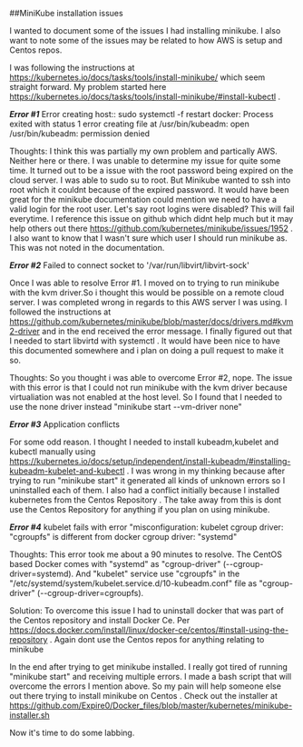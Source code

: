 ##MiniKube installation issues

I wanted to document some of the issues I had installing minikube. I also want to note some of the issues 
may be related to how AWS is setup and Centos repos. 

I was following the instructions at https://kubernetes.io/docs/tasks/tools/install-minikube/ which seem straight forward. 
My problem  started here https://kubernetes.io/docs/tasks/tools/install-minikube/#install-kubectl . 

***Error #1***
Error creating host:: sudo systemctl -f restart docker: Process exited with status 1
error creating file at /usr/bin/kubeadm: open /usr/bin/kubeadm: permission denied

Thoughts: I think this was partially my own problem and partically AWS. Neither here or there. I was unable to determine my issue for quite some time. It turned out to be a issue with the root password being expired on the cloud server. I was able to sudo su to root. But Minikube wanted to ssh into root which it couldnt because of the expired password. It would have been great for the minikube documentation could mention we need to have a valid login for the root user. Let's say root logins were disabled? This will fail everytime. I reference this issue on github which didnt help much but it may help others out there https://github.com/kubernetes/minikube/issues/1952 . I also want to know that I wasn't sure which user I should run minikube as. This was not noted in the documentation. 

***Error #2***
Failed to connect socket to '/var/run/libvirt/libvirt-sock'

Once I was able to resolve Error #1. I moved on to trying to run minikube with the kvm driver.So i thought this would be possible on a remote cloud server. I was completed wrong in regards to this AWS server I was using. I followed the instructions at https://github.com/kubernetes/minikube/blob/master/docs/drivers.md#kvm2-driver and in the end received the error message. I finally figured out that I needed to start libvirtd with systemctl . It would have been nice to have this documented somewhere and i plan on doing a pull request to make it so. 

Thoughts: So you thought i was able to overcome Error #2, nope. The issue with this error is that I could not run minikube with the kvm driver because virtualiation was not enabled at the host level. So I found that I needed to use the none driver instead "minikube start --vm-driver none"

***Error #3***
Application conflicts 

For some odd reason. I thought I needed to install kubeadm,kubelet and kubectl manually using 
https://kubernetes.io/docs/setup/independent/install-kubeadm/#installing-kubeadm-kubelet-and-kubectl . I was wrong in my thinking because after trying to run "minikube start" it generated all kinds of unknown errors so I uninstalled each of them. I also had a conflict initially because I installed kubernetes from the Centos Repository . The take away from this is dont use the Centos Repository for anything if you plan on using minikube. 

***Error #4***
kubelet fails with error "misconfiguration: kubelet cgroup driver: "cgroupfs" is different from docker cgroup driver: "systemd"

Thoughts: This error took me about a 90 minutes to resolve. The CentOS based Docker comes with "systemd" as "cgroup-driver" (--cgroup-driver=systemd).
And "kubelet" service use "cgroupfs" in the "/etc/systemd/system/kubelet.service.d/10-kubeadm.conf" file as "cgroup-driver" (--cgroup-driver=cgroupfs).

Solution: To overcome this issue I had to uninstall docker that  was part of the Centos repository and install Docker Ce. Per https://docs.docker.com/install/linux/docker-ce/centos/#install-using-the-repository . Again dont use the Centos repos for anything relating to minikube


In the end after trying to get minikube installed. I really got tired of running "minikube start" and receiving multiple errors. I made a bash script that will overcome the errors I mention above. So my pain will help someone else out there trying to install minikube on Centos .  Check out the installer at https://github.com/Expire0/Docker_files/blob/master/kubernetes/minikube-installer.sh

Now it's time to do some labbing. 
